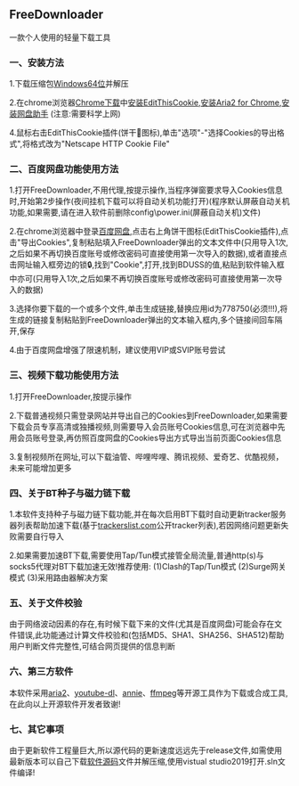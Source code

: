 ## FreeDownloader

一款个人使用的轻量下载工具

### 一、安装方法

1.下载压缩包[Windows64位](https://github.com/HXHGTS/FreeDownloader/releases/latest/download/FreeDownloader.X64.zip)并解压

2.在chrome浏览器[Chrome下载](https://chrome.google.com)中[安装EditThisCookie](https://chrome.google.com/webstore/detail/editthiscookie/fngmhnnpilhplaeedifhccceomclgfbg?hl=zh-CN),[安装Aria2 for Chrome](https://chrome.google.com/webstore/detail/aria2-for-chrome/mpkodccbngfoacfalldjimigbofkhgjn),[安装网盘助手](https://chrome.google.com/webstore/detail/%E7%BD%91%E7%9B%98%E5%8A%A9%E6%89%8B/cfaglmggimoleoclaghmmboppofffdda) (注意:需要科学上网)

4.鼠标右击EditThisCookie插件(饼干🍪图标),单击"选项"-"选择Cookies的导出格式",将格式改为"Netscape HTTP Cookie File"

### 二、百度网盘功能使用方法

1.打开FreeDownloader,不用代理,按提示操作,当程序弹窗要求导入Cookies信息时,开始第2步操作(夜间挂机下载可以将自动关机功能打开)(程序默认屏蔽自动关机功能,如果需要,请在进入软件前删除config\power.ini(屏蔽自动关机)文件)

2.在chrome浏览器中登录[百度网盘](https://pan.baidu.com/disk/home?#/all?path=%2F&vmode=list),点击右上角饼干图标(EditThisCookie插件),点击"导出Cookies",复制粘贴填入FreeDownloader弹出的文本文件中(只用导入1次,之后如果不再切换百度账号或修改密码可直接使用第一次导入的数据),或者直接点击网址输入框旁边的锁🔒,找到"Cookie",打开,找到BDUSS的值,粘贴到软件输入框中亦可(只用导入1次,之后如果不再切换百度账号或修改密码可直接使用第一次导入的数据)

3.选择你要下载的一个或多个文件,单击生成链接,替换应用id为778750(必须!!!),将生成的链接复制粘贴到FreeDownloader弹出的文本输入框内,多个链接间回车隔开,保存

4.由于百度网盘增强了限速机制，建议使用VIP或SVIP账号尝试

### 三、视频下载功能使用方法

1.打开FreeDownloader,按提示操作

2.下载普通视频只需登录网站并导出自己的Cookies到FreeDownloader,如果需要下载会员专享高清或独播视频,则需要导入会员账号Cookies信息,可在浏览器中先用会员账号登录,再仿照百度网盘的Cookies导出方式导出当前页面Cookies信息

3.复制视频所在网址,可以下载油管、哔哩哔哩、腾讯视频、爱奇艺、优酷视频，未来可能增加更多

### 四、关于BT种子与磁力链下载

1.本软件支持种子与磁力链下载功能,并在每次启用BT下载时自动更新tracker服务器列表帮助加速下载(基于[trackerslist.com](https://trackerslist.com/#/zh)公开tracker列表),若因网络问题更新失败需要自行导入

2.如果需要加速BT下载,需要使用Tap/Tun模式接管全局流量,普通http(s)与socks5代理对BT下载加速无效!推荐使用:
(1)Clash的Tap/Tun模式
(2)Surge网关模式
(3)采用路由器解决方案

### 五、关于文件校验

由于网络波动因素的存在,有时候下载下来的文件(尤其是百度网盘)可能会存在文件错误,此功能通过计算文件校验和(包括MD5、SHA1、SHA256、SHA512)帮助用户判断文件完整性,可结合网页提供的信息判断

### 六、第三方软件

本软件采用[aria2](https://aria2.github.io/)、[youtube-dl](https://github.com/ytdl-org/youtube-dl/)、[annie](https://github.com/iawia002/annie)、[ffmpeg](https://ffmpeg.org/)等开源工具作为下载或合成工具,在此向以上开源软件开发者致谢!

### 七、其它事项

由于更新软件工程量巨大,所以源代码的更新速度远远先于release文件,如需使用最新版本可以自己下载[软件源码](https://github.com/HXHGTS/FreeDownloader/archive/master.zip)文件并解压缩,使用vistual studio2019打开.sln文件编译!


